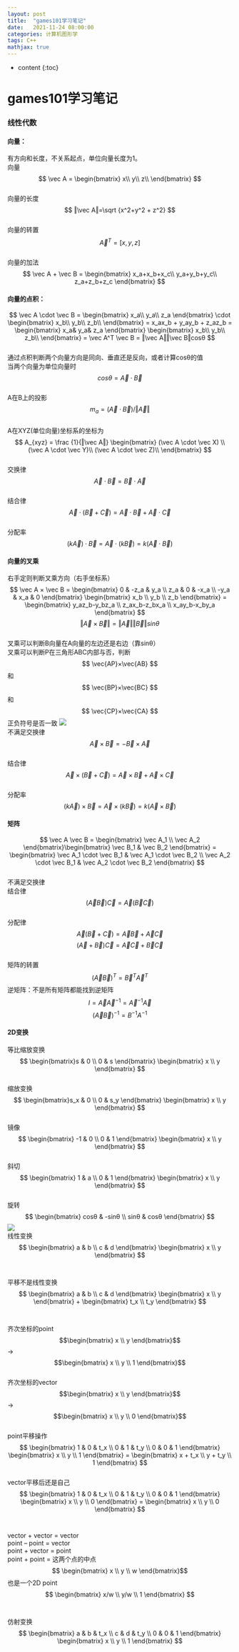 ```yaml
---
layout: post
title:  "games101学习笔记"
date:   2021-11-24 08:00:00
categories: 计算机图形学
tags: C++
mathjax: true
---
```


* content
{:toc}

# games101学习笔记
### 线性代数

#### 向量：
有方向和长度，不关系起点，单位向量长度为1。
<br>向量 $$ \vec A = \begin{bmatrix} x\\ y\\ z\\ \end{bmatrix} $$ 
<br>向量的长度 $$ ‖\vec A‖=\sqrt {x^2+y^2 + z^2} $$
<br>向量的转置 $$ \vec A^T = [x,y,z] $$ 
<br>向量的加法 $$ \vec A + \vec B = \begin{bmatrix} x_a+x_b+x_c\\ y_a+y_b+y_c\\ z_a+z_b+z_c \end{bmatrix} $$

#### 向量的点积：
 $$ \vec A \cdot \vec B = \begin{bmatrix} x_a\\ y_a\\ z_a \end{bmatrix} \cdot \begin{bmatrix} x_b\\ y_b\\ z_b\\ \end{bmatrix} = x_ax_b + y_ay_b + z_az_b = \begin{bmatrix} x_a& y_a& z_a \end{bmatrix} \begin{bmatrix} x_b\\ y_b\\ z_b\\ \end{bmatrix} = \vec A^T \vec B = ‖\vec A‖‖\vec B‖cosθ $$
<br>通过点积判断两个向量方向是同向、垂直还是反向，或者计算cosθ的值
<br>当两个向量为单位向量时 $$ cosθ= \vec A \cdot \vec B $$
<br>A在B上的投影$$ m_a = (\vec A \cdot \vec B)/‖\vec A‖$$
<br>A在XYZ(单位向量)坐标系的坐标为 $$ A_{xyz} = \frac {1}{‖\vec A‖} \begin{bmatrix} (\vec A \cdot \vec X) \\ (\vec A \cdot \vec Y)\\ (\vec A \cdot \vec Z)\\ \end{bmatrix} $$
<br>交换律 $$ \vec A \cdot \vec B = \vec B \cdot \vec A $$
<br>结合律 $$ \vec A \cdot (\vec B + \vec C) = \vec A \cdot \vec B + \vec A \cdot \vec C $$
<br>分配率 $$ (k\vec A) \cdot \vec B = \vec A \cdot (k\vec B) = k(\vec A \cdot \vec B) $$

#### 向量的叉乘
右手定则判断叉乘方向（右手坐标系）
$$ \vec A × \vec B = \begin{bmatrix} 0 & -z_a & y_a \\ z_a & 0 & -x_a \\ -y_a & x_a & 0 \end{bmatrix} \begin{bmatrix} x_b \\ y_b \\ z_b \end{bmatrix} = \begin{bmatrix} y_az_b-y_bz_a \\ z_ax_b-z_bx_a \\ x_ay_b-x_by_a  \end{bmatrix} $$
$$ ‖\vec A × \vec B‖=‖\vec A‖‖\vec B‖sinθ $$
<br>叉乘可以判断B向量在A向量的左边还是右边（靠sinθ）
<br>叉乘可以判断P在三角形ABC内部与否，判断$$ \vec{AP}×\vec{AB} $$和$$ \vec{BP}×\vec{BC} $$和$$ \vec{CP}×\vec{CA} $$正负符号是否一致
![](https://ellanran.github.io/img/PointInTriangle.jpg)
<br>不满足交换律$$ \vec A × \vec B = -\vec B × \vec A $$
<br>结合律$$ \vec A × (\vec B + \vec C) = \vec A × \vec B + \vec A × \vec C $$
<br>分配率$$ (k\vec A) × \vec B = \vec A × (k\vec B) = k(\vec A × \vec B) $$

#### 矩阵
$$ \vec A \vec B = \begin{bmatrix} \vec A_1 \\ \vec A_2 \end{bmatrix}\begin{bmatrix} \vec B_1 & \vec B_2 \end{bmatrix} = \begin{bmatrix} \vec A_1 \cdot \vec B_1 & \vec A_1 \cdot \vec B_2 \\ \vec A_2 \cdot \vec B_1 & \vec A_2 \cdot \vec B_2 \end{bmatrix} $$
<br>不满足交换律
<br>结合律$$ (\vec A \vec B)\vec C = \vec A (\vec B\vec C) $$
<br>分配律$$ \vec A( \vec B + \vec C) = \vec A \vec B + \vec A \vec C $$
$$ (\vec A + \vec B ) \vec C = \vec A \vec C + \vec B \vec C $$
<br>矩阵的转置$$(\vec A \vec B)^T = \vec B^T \vec A^T$$
逆矩阵：不是所有矩阵都能找到逆矩阵
$$I = \vec A \vec A^{-1} = \vec A^{-1} \vec A$$
$$(\vec A \vec B)^{-1} = B^{-1}A^{-1}$$

#### 2D变换
等比缩放变换 $$ \begin{bmatrix}s & 0 \\ 0 & s \end{bmatrix} \begin{bmatrix} x \\ y \end{bmatrix} $$
<br> 缩放变换 $$ \begin{bmatrix}s_x & 0 \\ 0 & s_y \end{bmatrix} \begin{bmatrix} x \\ y \end{bmatrix} $$
<br> 镜像 $$ \begin{bmatrix} -1 & 0 \\ 0 & 1 \end{bmatrix} \begin{bmatrix} x \\ y \end{bmatrix} $$
<br> 斜切 $$ \begin{bmatrix} 1 & a \\ 0 & 1 \end{bmatrix} \begin{bmatrix} x \\ y \end{bmatrix} $$
<br> 旋转 $$ \begin{bmatrix} cosθ & -sinθ \\ sinθ & cosθ \end{bmatrix} $$
![](https://ellanran.github.io/img/RotationMatrix.jpg)
<br> 线性变换 $$ \begin{bmatrix} a & b \\ c & d \end{bmatrix} \begin{bmatrix} x \\ y \end{bmatrix} $$
<br>
<br>平移不是线性变换 $$ \begin{bmatrix} a & b \\ c & d \end{bmatrix} \begin{bmatrix} x \\ y \end{bmatrix} + \begin{bmatrix} t_x \\ t_y \end{bmatrix} $$
<br>
<br>齐次坐标的point$$\begin{bmatrix} x \\ y \end{bmatrix}$$ → $$\begin{bmatrix} x \\ y \\ 1 \end{bmatrix}$$
<br>齐次坐标的vector$$\begin{bmatrix} x \\ y \end{bmatrix}$$ → $$\begin{bmatrix} x \\ y \\ 0 \end{bmatrix}$$
<br>point平移操作$$ \begin{bmatrix} 1 & 0 & t_x \\ 0 & 1 & t_y \\ 0 & 0 & 1 \end{bmatrix} \begin{bmatrix} x \\ y \\ 1 \end{bmatrix} = \begin{bmatrix} x + t_x \\ y + t_y \\ 1 \end{bmatrix} $$
<br>vector平移后还是自己$$ \begin{bmatrix} 1 & 0 & t_x \\ 0 & 1 & t_y \\ 0 & 0 & 1 \end{bmatrix} \begin{bmatrix} x \\ y \\ 0 \end{bmatrix} = \begin{bmatrix} x \\ y \\ 0 \end{bmatrix} $$
<br>
<br>vector + vector = vector
<br>point – point = vector
<br>point + vector = point
<br>point + point = 这两个点的中点
<br>$$ \begin{bmatrix} x \\ y \\ w \end{bmatrix}$$ 也是一个2D point $$ \begin{bmatrix} x/w \\ y/w \\ 1 \end{bmatrix} $$
<br>
<br>仿射变换$$ \begin{bmatrix} a & b & t_x \\ c & d & t_y \\ 0 & 0 & 1 \end{bmatrix} \begin{bmatrix} x \\ y \\ 1 \end{bmatrix} $$
